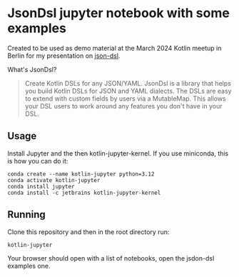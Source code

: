 # JsonDsl jupyter notebook with some examples

Created to be used as demo material at the March 2024 Kotlin meetup in Berlin for my presentation on [json-dsl](https://github.com/jillesvangurp/json-dsl).

What's JsonDsl?

> Create Kotlin DSLs for any JSON/YAML. JsonDsl is a library that helps you build Kotlin DSLs for JSON and YAML dialects. The DSLs are easy to extend with custom fields by users via a MutableMap. This allows your DSL users to work around any features you don't have in your DSL.

## Usage

Install Jupyter and the then kotlin-jupyter-kernel. If you use miniconda, this is how you can do it:

```shell
conda create --name kotlin-jupyter python=3.12
conda activate kotlin-jupyter
conda install jupyter
conda install -c jetbrains kotlin-jupyter-kernel
```

## Running

Clone this repository and then in the root directory run:

```
kotlin-jupyter
```

Your browser should open with a list of notebooks, open the jsdon-dsl examples one.
